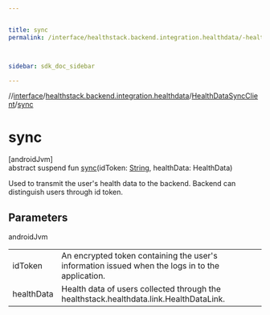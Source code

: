 ```yaml
---


title: sync
permalink: /interface/healthstack.backend.integration.healthdata/-health-data-sync-client/sync.html



sidebar: sdk_doc_sidebar

---
```



//[interface](/bi_interface.html)/[healthstack.backend.integration.healthdata](../index.html)/[HealthDataSyncClient](index.html)/[sync](sync.html)



# sync



[androidJvm]\
abstract suspend fun [sync](sync.html)(idToken: [String](https://kotlinlang.org/api/latest/jvm/stdlib/kotlin/-string/index.html), healthData: HealthData)



Used to transmit the user's health data to the backend. Backend can distinguish users through id token.



## Parameters


androidJvm

| | |
|---|---|
| idToken | An encrypted token containing the user's information issued when the logs in to the application. |
| healthData | Health data of users collected through the healthstack.healthdata.link.HealthDataLink. |






